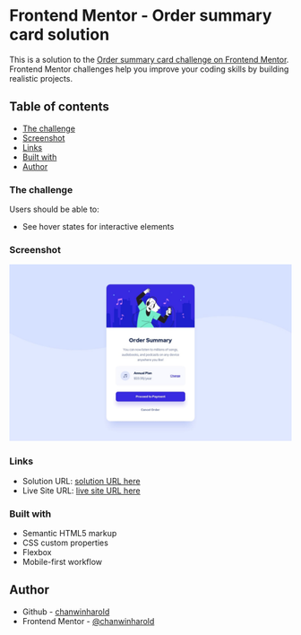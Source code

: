 # Frontend Mentor - Order summary card solution

This is a solution to the [Order summary card challenge on Frontend Mentor](https://www.frontendmentor.io/challenges/order-summary-component-QlPmajDUj). Frontend Mentor challenges help you improve your coding skills by building realistic projects. 


## Table of contents

- [The challenge](#the-challenge)
- [Screenshot](#screenshot)
- [Links](#links)
- [Built with](#built-with)
- [Author](#author)

### The challenge

Users should be able to:

- See hover states for interactive elements

### Screenshot

![](./design/desktop-design.jpg)

### Links

- Solution URL: [solution URL here](https://your-solution-url.com)
- Live Site URL: [live site URL here](https://your-live-site-url.com)

### Built with

- Semantic HTML5 markup
- CSS custom properties
- Flexbox
- Mobile-first workflow

## Author

- Github - [chanwinharold](https://github.com/chanwinharold)
- Frontend Mentor - [@chanwinharold](https://www.frontendmentor.io/profile/chanwinharold)